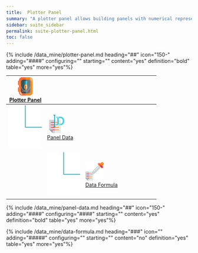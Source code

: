 ```yaml
---
title:  Plotter Panel
summary: "A plotter panel allows building panels with numerical representations of data."
sidebar: suite_sidebar
permalink: suite-plotter-panel.html
toc: false
---
```


{% include /data_mine/plotter-panel.md heading="##" icon="150-" adding="####" configuring="" starting="" content="yes" definition="bold" table="yes" more="yes"%}

<table class='hierarchyTable'><thead><tr><th><a href='#plotter-panel' data-toggle='tooltip' data-original-title='{{site.data.data_mine.plotter_panel}}'><img src='images/icons/plotter-panel.png' /><br />Plotter Panel</a></th><th></th><th></th><th></th><th></th><th></th><th></th><th></th><th></th><th></th></tr></thead><tbody>
<tr><td><img src='images/icons/tree-connector-elbow.png' /></td><td><a href='#panel-data' data-toggle='tooltip' data-original-title='{{site.data.data_mine.panel_data}}'><img src='images/icons/panel-data.png' /><br />Panel Data</a></td><td></td><td></td><td></td><td></td><td></td><td></td></tr>
<tr><td></td><td><img src='images/icons/tree-connector-elbow.png' /></td><td><a href='#data-formula' data-toggle='tooltip' data-original-title='{{site.data.data_mine.data_formula}}'><img src='images/icons/data-formula.png' /><br />Data Formula</a></td><td></td><td></td><td></td><td></td><td></td></tr></tbody></table>


{% include /data_mine/panel-data.md heading="##" icon="150-" adding="####" configuring="####" starting="" content="yes" definition="bold" table="yes" more="yes"%}

{% include /data_mine/data-formula.md heading="###" icon="" adding="#####" configuring="" starting="" content="no" definition="yes" table="yes" more="yes"%}
